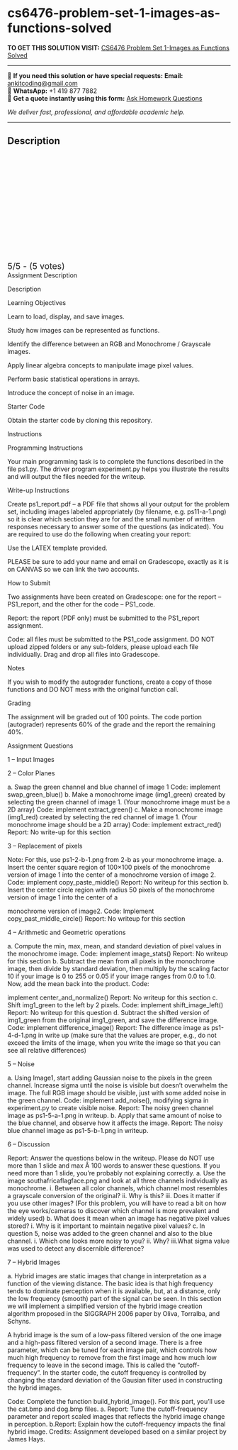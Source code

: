 # cs6476-problem-set-1-images-as-functions-solved
**TO GET THIS SOLUTION VISIT:** [CS6476 Problem Set 1-Images as Functions Solved](https://www.ankitcodinghub.com/product/cs6476-problem-set-1-images-as-functions-solved/)


---

📩 **If you need this solution or have special requests:** **Email:** ankitcoding@gmail.com  
📱 **WhatsApp:** +1 419 877 7882  
📄 **Get a quote instantly using this form:** [Ask Homework Questions](https://www.ankitcodinghub.com/services/ask-homework-questions/)

*We deliver fast, professional, and affordable academic help.*

---

<h2>Description</h2>



<div class="kk-star-ratings kksr-auto kksr-align-center kksr-valign-top" data-payload="{&quot;align&quot;:&quot;center&quot;,&quot;id&quot;:&quot;123837&quot;,&quot;slug&quot;:&quot;default&quot;,&quot;valign&quot;:&quot;top&quot;,&quot;ignore&quot;:&quot;&quot;,&quot;reference&quot;:&quot;auto&quot;,&quot;class&quot;:&quot;&quot;,&quot;count&quot;:&quot;5&quot;,&quot;legendonly&quot;:&quot;&quot;,&quot;readonly&quot;:&quot;&quot;,&quot;score&quot;:&quot;5&quot;,&quot;starsonly&quot;:&quot;&quot;,&quot;best&quot;:&quot;5&quot;,&quot;gap&quot;:&quot;4&quot;,&quot;greet&quot;:&quot;Rate this product&quot;,&quot;legend&quot;:&quot;5\/5 - (5 votes)&quot;,&quot;size&quot;:&quot;24&quot;,&quot;title&quot;:&quot;CS6476  Problem Set 1-Images as Functions Solved&quot;,&quot;width&quot;:&quot;138&quot;,&quot;_legend&quot;:&quot;{score}\/{best} - ({count} {votes})&quot;,&quot;font_factor&quot;:&quot;1.25&quot;}">

<div class="kksr-stars">

<div class="kksr-stars-inactive">
            <div class="kksr-star" data-star="1" style="padding-right: 4px">


<div class="kksr-icon" style="width: 24px; height: 24px;"></div>
        </div>
            <div class="kksr-star" data-star="2" style="padding-right: 4px">


<div class="kksr-icon" style="width: 24px; height: 24px;"></div>
        </div>
            <div class="kksr-star" data-star="3" style="padding-right: 4px">


<div class="kksr-icon" style="width: 24px; height: 24px;"></div>
        </div>
            <div class="kksr-star" data-star="4" style="padding-right: 4px">


<div class="kksr-icon" style="width: 24px; height: 24px;"></div>
        </div>
            <div class="kksr-star" data-star="5" style="padding-right: 4px">


<div class="kksr-icon" style="width: 24px; height: 24px;"></div>
        </div>
    </div>

<div class="kksr-stars-active" style="width: 138px;">
            <div class="kksr-star" style="padding-right: 4px">


<div class="kksr-icon" style="width: 24px; height: 24px;"></div>
        </div>
            <div class="kksr-star" style="padding-right: 4px">


<div class="kksr-icon" style="width: 24px; height: 24px;"></div>
        </div>
            <div class="kksr-star" style="padding-right: 4px">


<div class="kksr-icon" style="width: 24px; height: 24px;"></div>
        </div>
            <div class="kksr-star" style="padding-right: 4px">


<div class="kksr-icon" style="width: 24px; height: 24px;"></div>
        </div>
            <div class="kksr-star" style="padding-right: 4px">


<div class="kksr-icon" style="width: 24px; height: 24px;"></div>
        </div>
    </div>
</div>


<div class="kksr-legend" style="font-size: 19.2px;">
            5/5 - (5 votes)    </div>
    </div>
Assignment Description

Description

Learning Objectives

Learn to load, display, and save images.

Study how images can be represented as functions.

Identify the difference between an RGB and Monochrome / Grayscale images.

Apply linear algebra concepts to manipulate image pixel values.

Perform basic statistical operations in arrays.

Introduce the concept of noise in an image.

Starter Code

Obtain the starter code by cloning this repository.

Instructions

Programming Instructions

Your main programming task is to complete the functions described in the file ps1.py. The driver program experiment.py helps you illustrate the results and will output the files needed for the writeup.

Write-up Instructions

Create ps1_report.pdf – a PDF file that shows all your output for the problem set, including images labeled appropriately (by filename, e.g. ps11-a-1.png) so it is clear which section they are for and the small number of written responses necessary to answer some of the questions (as indicated). You are required to use do the following when creating your report:

Use the LATEX template provided.

PLEASE be sure to add your name and email on Gradescope, exactly as it is on CANVAS so we can link the two accounts.

How to Submit

Two assignments have been created on Gradescope: one for the report – PS1_report, and the other for the code – PS1_code.

Report: the report (PDF only) must be submitted to the PS1_report assignment.

Code: all files must be submitted to the PS1_code assignment. DO NOT upload zipped folders or any sub-folders, please upload each file individually. Drag and drop all files into Gradescope.

Notes

If you wish to modify the autograder functions, create a copy of those functions and DO NOT mess with the original function call.

Grading

The assignment will be graded out of 100 points. The code portion (autograder) represents 60% of the grade and the report the remaining 40%.

Assignment Questions

1 – Input Images

2 – Color Planes

a. Swap the green channel and blue channel of image 1 Code: implement swap_green_blue() b. Make a monochrome image (img1_green) created by selecting the green channel of image 1. (Your monochrome image must be a 2D array) Code: implement extract_green() c. Make a monochrome image (img1_red) created by selecting the red channel of image 1. (Your monochrome image should be a 2D array) Code: implement extract_red() Report: No write-up for this section

3 – Replacement of pixels

Note: For this, use ps1-2-b-1.png from 2-b as your monochrome image. a. Insert the center square region of 100×100 pixels of the monochrome version of image 1 into the center of a monochrome version of image 2. Code: implement copy_paste_middle() Report: No writeup for this section b. Insert the center circle region with radius 50 pixels of the monochrome version of image 1 into the center of a

monochrome version of image2. Code: Implement copy_past_middle_circle() Report: No writeup for this section

4 – Arithmetic and Geometric operations

a. Compute the min, max, mean, and standard deviation of pixel values in the monochrome image. Code: implement image_stats() Report: No writeup for this section b. Subtract the mean from all pixels in the monochrome image, then divide by standard deviation, then multiply by the scaling factor 10 if your image is 0 to 255 or 0.05 if your image ranges from 0.0 to 1.0. Now, add the mean back into the product. Code:

implement center_and_normalize() Report: No writeup for this section c. Shift img1_green to the left by 2 pixels. Code: implement shift_image_left() Report: No writeup for this question d. Subtract the shifted version of img1_green from the original img1_green, and save the difference image. Code: implement difference_image() Report: The difference image as ps1-4-d-1.png in write up (make sure that the values are proper, e.g., do not exceed the limits of the image, when you write the image so that you can see all relative differences)

5 – Noise

a. Using Image1, start adding Gaussian noise to the pixels in the green channel. Increase sigma until the noise is visible but doesn’t overwhelm the image. The full RGB image should be visible, just with some added noise in the green channel. Code: implement add_noise(), modifying sigma in experiment.py to create visible noise. Report: The noisy green channel image as ps1-5-a-1.png in writeup. b. Apply that same amount of noise to the blue channel, and observe how it affects the image. Report: The noisy blue channel image as ps1-5-b-1.png in writeup.

6 – Discussion

Report: Answer the questions below in the writeup. Please do NOT use more than 1 slide and max Â 100 words to answer these questions. If you need more than 1 slide, you’re probably not explaining correctly. a. Use the image southafricaflagface.png and look at all three channels individually as monochrome. i. Between all color channels, which channel most resembles a grayscale conversion of the original? ii. Why is this? iii. Does it matter if you use other images? (For this problem, you will have to read a bit on how the eye works/cameras to discover which channel is more prevalent and widely used) b. What does it mean when an image has negative pixel values stored? i. Why is it important to maintain negative pixel values? c. In question 5, noise was added to the green channel and also to the blue channel. i. Which one looks more noisy to you? ii. Why? iii.What sigma value was used to detect any discernible difference?

7 – Hybrid Images

a. Hybrid images are static images that change in interpretation as a function of the viewing distance. The basic idea is that high frequency tends to dominate perception when it is available, but, at a distance, only the low frequency (smooth) part of the signal can be seen. In this section we will implement a simplified version of the hybrid image creation algorithm proposed in the SIGGRAPH 2006 paper by Oliva, Torralba, and Schyns.

A hybrid image is the sum of a low-pass filtered version of the one image and a high-pass filtered version of a second image. There is a free parameter, which can be tuned for each image pair, which controls how much high frequency to remove from the first image and how much low frequency to leave in the second image. This is called the “cutoff-frequency”. In the starter code, the cutoff frequency is controlled by changing the standard deviation of the Gausian filter used in constructing the hybrid images.

Code: Complete the function build_hybrid_image(). For this part, you’ll use the cat.bmp and dog.bmp files. a. Report: Tune the cutoff-frequency parameter and report scaled images that reflects the hybrid image change in perception. b.Report: Explain how the cutoff-frequency impacts the final hybrid image. Credits: Assignment developed based on a similar project by James Hays.
